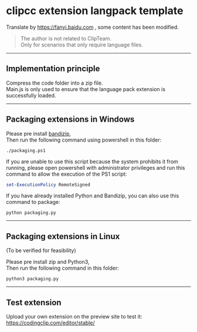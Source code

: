 # clipcc extension langpack template

Translate by <https://fanyi.baidu.com> , some content has been modified.  

> The author is not related to ClipTeam.  
> Only for scenarios that only require language files.  

***

## Implementation principle

Compress the code folder into a zip file.  
Main.js is only used to ensure that the language pack extension is successfully loaded.

***
## Packaging extensions in Windows 

Please pre install [bandizip](https://en.bandisoft.com/bandizip/),  
Then run the following command using powershell in this folder:  
```
./packaging.ps1
```

If you are unable to use this script because the system prohibits it from running, please open powershell with administrator privileges and run this command to allow the execution of the PS1 script:  
```powershell
set-ExecutionPolicy RemoteSigned
```

If you have already installed Python and Bandizip, you can also use this command to package:  
```
python packaging.py
```

***
## Packaging extensions in Linux

(To be verified for feasibility)  

Please pre install zip and Python3,  
Then run the following command in this folder:  
```
python3 packaging.py
```

***
## Test extension

Upload your own extension on the preview site to test it:  
<https://codingclip.com/editor/stable/>  
